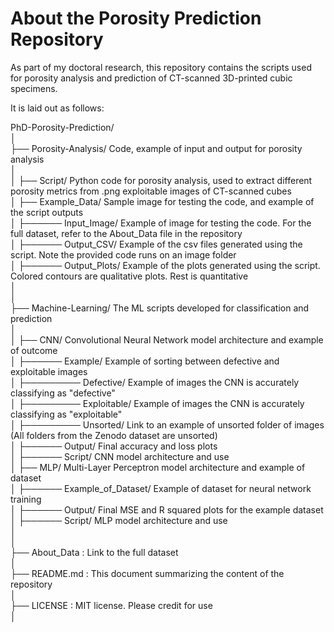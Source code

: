 # About the Porosity Prediction Repository

As part of my doctoral research, this repository contains the scripts used for porosity analysis and prediction of CT-scanned 3D-printed cubic specimens.  

It is laid out as follows:

PhD-Porosity-Prediction/  
│                                                                                                                                                                                  
├── Porosity-Analysis/                  Code, example of input and output for porosity analysis  
│                                                                                                                                                                                  
│   ├── Script/                          Python code for porosity analysis, used to extract different porosity metrics from .png exploitable images of CT-scanned cubes  
│   ├── Example_Data/                    Sample image for testing the code, and example of the script outputs  
│      ├────── Input_Image/                Example of image for testing the code.  For the full dataset, refer to the About_Data file in the repository  
│      ├────── Output_CSV/                 Example of the csv files generated using the script. Note the provided code runs on an image folder  
│      ├────── Output_Plots/               Example of the plots generated using the script. Colored contours are qualitative plots. Rest is quantitative   
│                                                                                                                                                                                  
│                                                                                                                                                                                  
├── Machine-Learning/                   The ML scripts developed for classification and prediction  
│                                                                                                                                                                                  
│   ├── CNN/                             Convolutional Neural Network model architecture and example of outcome    
│      ├────── Example/                  Example of sorting between defective and exploitable images  
│      ├───────── Defective/               Example of images the CNN is accurately classifying as "defective"  
│      ├───────── Exploitable/             Example of images the CNN is accurately classifying as "exploitable"  
│      ├───────── Unsorted/                Link to an example of unsorted folder of images (All folders from the Zenodo dataset are unsorted)  
│      ├────── Output/                   Final accuracy and loss plots  
│      ├────── Script/                   CNN model architecture and use  
│   ├── MLP/                            Multi-Layer Perceptron model architecture and example of dataset  
│      ├────── Example_of_Dataset/         Example of dataset for neural network training  
│      ├────── Output/                     Final MSE and R squared plots for the example dataset  
│      ├────── Script/                     MLP model architecture and use  
│                                                                          
│                                                                                                                                                                                  
├── About_Data                         : Link to the full dataset  
│                                                                                                                                                                                  
├── README.md                         :  This document summarizing the content of the repository  
│                                                                                                                                                                                  
├── LICENSE                         :    MIT license. Please credit for use  
│                                                                                                                                                                                  
